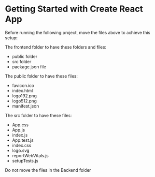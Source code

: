 # Getting Started with Create React App

Before running the following project, move the files above to achieve this setup:

The frontend folder to have these folders and files:
 - public folder
 - src folder
 - package.json file

The public folder to have these files:
   - favicon.ico
   - index.html
   - logo192.png
   - logo512.png
   - manifest.json

The src folder to have these files:
  - App.css
  - App.js
  - index.js
  - App.test.js
  - index.css
  - logo.svg
  - reportWebVitals.js
  - setupTests.js

Do not move the files in the Backend folder
